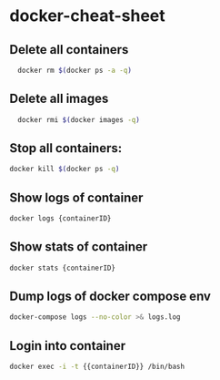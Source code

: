 # docker-cheat-sheet

## Delete all containers

```bash
  docker rm $(docker ps -a -q)
```

## Delete all images

```bash
  docker rmi $(docker images -q)
```

## Stop all containers:

```bash
docker kill $(docker ps -q)
```

## Show logs of container 

```bash
docker logs {containerID}
```

## Show stats of container 

```bash
docker stats {containerID}
```

## Dump logs of docker compose env  

```bash
docker-compose logs --no-color >& logs.log
```
## Login into container

```bash
docker exec -i -t {{containerID}} /bin/bash
```
